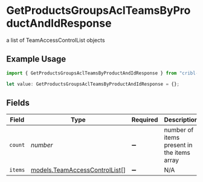 # GetProductsGroupsAclTeamsByProductAndIdResponse

a list of TeamAccessControlList objects

## Example Usage

```typescript
import { GetProductsGroupsAclTeamsByProductAndIdResponse } from "cribl-control-plane/models/operations";

let value: GetProductsGroupsAclTeamsByProductAndIdResponse = {};
```

## Fields

| Field                                                                   | Type                                                                    | Required                                                                | Description                                                             |
| ----------------------------------------------------------------------- | ----------------------------------------------------------------------- | ----------------------------------------------------------------------- | ----------------------------------------------------------------------- |
| `count`                                                                 | *number*                                                                | :heavy_minus_sign:                                                      | number of items present in the items array                              |
| `items`                                                                 | [models.TeamAccessControlList](../../models/teamaccesscontrollist.md)[] | :heavy_minus_sign:                                                      | N/A                                                                     |